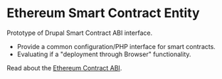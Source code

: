 # Ethereum Smart Contract Entity


Prototype of Drupal Smart Contract ABI interface.

* Provide a common configuration/PHP interface for smart contracts. 
* Evaluating if a "deployment through Browser" functionality.


Read about the <a href="https://github.com/ethereum/wiki/wiki/Ethereum-Contract-ABI">Ethereum Contract ABI</a>. 
